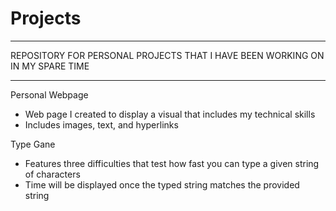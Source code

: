 # Projects

______________________________________________________________________________
REPOSITORY FOR PERSONAL PROJECTS THAT I HAVE BEEN WORKING ON IN MY SPARE TIME
______________________________________________________________________________

Personal Webpage
- Web page I created to display a visual that includes my technical skills
- Includes images, text, and hyperlinks

Type Gane
- Features three difficulties that test how fast you can type a given string of characters
- Time will be displayed once the typed string matches the provided string
